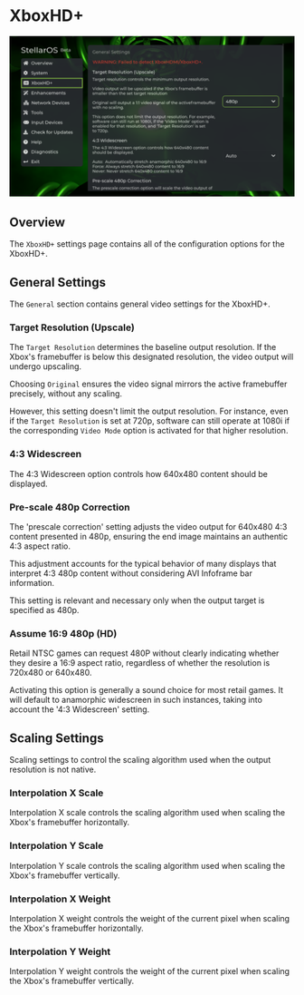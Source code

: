 # XboxHD+

![StellarOS XboxHD+ Screen](./images/settings_xbox_hdmi.png)

## Overview
The ``XboxHD+`` settings page contains all of the configuration options for the XboxHD+.

## General Settings
The ``General`` section contains general video settings for the XboxHD+.

### Target Resolution (Upscale)
The ``Target Resolution`` determines the baseline output resolution. If the Xbox's framebuffer is below this designated resolution, the video output will undergo upscaling.

Choosing ``Original`` ensures the video signal mirrors the active framebuffer precisely, without any scaling.

However, this setting doesn't limit the output resolution. For instance, even if the ``Target Resolution`` is set at 720p, software can still operate at 1080i if the corresponding ``Video Mode`` option is activated for that higher resolution.

### 4:3 Widescreen
The 4:3 Widescreen option controls how 640x480 content should be displayed.

### Pre-scale 480p Correction
The 'prescale correction' setting adjusts the video output for 640x480 4:3 content presented in 480p, ensuring the end image maintains an authentic 4:3 aspect ratio.

This adjustment accounts for the typical behavior of many displays that interpret 4:3 480p content without considering AVI Infoframe bar information.

This setting is relevant and necessary only when the output target is specified as 480p.

### Assume 16:9 480p (HD)
Retail NTSC games can request 480P without clearly indicating whether they desire a 16:9 aspect ratio, regardless of whether the resolution is 720x480 or 640x480.

Activating this option is generally a sound choice for most retail games. It will default to anamorphic widescreen in such instances, taking into account the '4:3 Widescreen' setting.

## Scaling Settings
Scaling settings to control the scaling algorithm used when the output resolution is not native.

### Interpolation X Scale
Interpolation X scale controls the scaling algorithm used when scaling the Xbox's framebuffer horizontally.

### Interpolation Y Scale
Interpolation Y scale controls the scaling algorithm used when scaling the Xbox's framebuffer vertically.

### Interpolation X Weight
Interpolation X weight controls the weight of the current pixel when scaling the Xbox's framebuffer horizontally.

### Interpolation Y Weight
Interpolation Y weight controls the weight of the current pixel when scaling the Xbox's framebuffer vertically.
